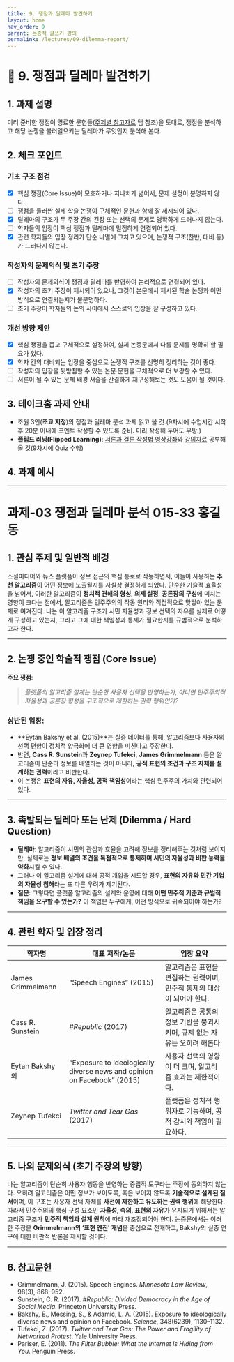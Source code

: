 ```yaml
---
title: 9. 쟁점과 딜레마 발견하기
layout: home
nav_order: 9
parent: 논증적 글쓰기 강의
permalink: /lectures/09-dilemma-report/
---
```


# 📝 9. 쟁점과 딜레마 발견하기

## 1. 과제 설명

미리 준비한 쟁점이 명료한 문헌들([주제별 참고자료]({{site.baseurl}}/topic) 탭 참조)을 토대로, 쟁점을 분석하고 해당 논쟁을 불러일으키는 딜레마가 무엇인지 분석해 본다. 

## 2. 체크 포인트

### **기초 구조 점검**
- [x] 핵심 쟁점(Core Issue)이 모호하거나 지나치게 넓어서, 문제 설정이 분명하지 않다.
- [ ] 쟁점을 둘러싼 실제 학술 논쟁이 구체적인 문헌과 함께 잘 제시되어 있다.
- [x] 딜레마의 구조가 두 주장 간의 긴장 또는 선택의 문제로 명확하게 드러나지 않는다.
- [ ] 학자들의 입장이 핵심 쟁점과 딜레마에 밀접하게 연결되어 있다.
- [x] 관련 학자들의 입장 정리가 단순 나열에 그치고 있으며, 논쟁적 구조(찬반, 대비 등)가 드러나지 않는다.

### **작성자의 문제의식 및 초기 주장**
- [ ] 작성자의 문제의식이 쟁점과 딜레마를 반영하여 논리적으로 연결되어 있다.
- [x] 작성자의 초기 주장이 제시되어 있으나, 그것이 본문에서 제시된 학술 논쟁과 어떤 방식으로 연결되는지가 불분명하다.
- [ ] 초기 주장이 학자들의 논의 사이에서 스스로의 입장을 잘 구성하고 있다.

### **개선 방향 제안**
- [x] 핵심 쟁점을 좁고 구체적으로 설정하여, 실제 논증문에서 다룰 문제를 명확히 할 필요가 있다.
- [x] 학자 간의 대비되는 입장을 중심으로 논쟁적 구조를 선명히 정리하는 것이 좋다.
- [ ] 작성자의 입장을 뒷받침할 수 있는 논문·문헌을 구체적으로 더 보강할 수 있다.
- [ ] 서론이 될 수 있는 문제 배경 서술을 간결하게 재구성해보는 것도 도움이 될 것이다.

## 3. 테이크홈 과제 안내
  - 조원 3인(**조교 지정**)의 쟁점과 딜레마 분석 과제 읽고 올 것.(9차시에 수업시간 시작 후 20분 이내에 코멘트 작성할 수 있도록 준비. 미리 작성해 두어도 무방.)
  - **플립드 러닝(Flipped Learning)**: [서론과 결론 작성법 영상강좌]()와 [강의자료]() 공부해 올 것(9차시에 Quiz 수행)



## 4. 과제 예시

---

# 과제-03 쟁점과 딜레마 분석 015-33 홍길동 

## 1. 관심 주제 및 일반적 배경

소셜미디어와 뉴스 플랫폼이 정보 접근의 핵심 통로로 작동하면서, 이들이 사용하는 **추천 알고리즘**이 어떤 정보에 노출될지를 사실상 결정하게 되었다. 단순한 기술적 효율성을 넘어서, 이러한 알고리즘이 **정치적 견해의 형성**, **의제 설정**, **공론장의 구성**에 미치는 영향이 크다는 점에서, 알고리즘은 민주주의의 작동 원리와 직접적으로 맞닿아 있는 문제로 여겨진다. 나는 이 알고리즘 구조가 시민 자율성과 정보 선택의 자유를 실제로 어떻게 구성하고 있는지, 그리고 그에 대한 책임성과 통제가 필요한지를 규범적으로 분석하고자 한다.

---

## 2. 논쟁 중인 학술적 쟁점 (Core Issue)

**주요 쟁점**:  
> *플랫폼의 알고리즘 설계는 단순한 사용자 선택을 반영하는가, 아니면 민주주의적 자율성과 공론장 형성을 구조적으로 제한하는 권력 행위인가?*

### 상반된 입장:
- **Eytan Bakshy et al. (2015)**는 실증 데이터를 통해, 알고리즘보다 사용자의 선택 편향이 정치적 양극화에 더 큰 영향을 미친다고 주장한다.
- 반면, **Cass R. Sunstein**과 **Zeynep Tufekci**, **James Grimmelmann** 등은 알고리즘이 단순히 정보를 배열하는 것이 아니라, **공적 표현의 조건과 구조 자체를 설계하는 권력**이라고 비판한다.
- 이 논쟁은 **표현의 자유, 자율성, 공적 책임성**이라는 핵심 민주주의 가치와 관련되어 있다.

---

## 3. 촉발되는 딜레마 또는 난제 (Dilemma / Hard Question)

- **딜레마**: 알고리즘이 시민의 관심과 효율을 고려해 정보를 정리해주는 것처럼 보이지만, 실제로는 **정보 배열의 조건을 독점적으로 통제하며 시민의 자율성과 비판 능력을 약화**시킬 수 있다.  
- 그러나 이 알고리즘 설계에 대해 공적 개입을 시도할 경우, **표현의 자유와 민간 기업의 자율성 침해**라는 또 다른 우려가 제기된다.
- **질문**: 그렇다면 플랫폼 알고리즘의 설계와 운영에 대해 **어떤 민주적 기준과 규범적 책임을 요구할 수 있는가?** 이 책임은 누구에게, 어떤 방식으로 귀속되어야 하는가?

---

## 4. 관련 학자 및 입장 정리

| 학자명             | 대표 저작/논문                                   | 입장 요약 |
|--------------------|---------------------------------------------------|-----------|
| James Grimmelmann   | “Speech Engines” (2015)                          | 알고리즘은 표현을 편집하는 권력이며, 민주적 통제의 대상이 되어야 한다. |
| Cass R. Sunstein    | *#Republic* (2017)                                | 알고리즘은 공통의 정보 기반을 붕괴시키며, 규제 없는 자유는 오히려 해롭다. |
| Eytan Bakshy 외     | “Exposure to ideologically diverse news and opinion on Facebook” (2015) | 사용자 선택의 영향이 더 크며, 알고리즘 효과는 제한적이다. |
| Zeynep Tufekci       | *Twitter and Tear Gas* (2017)                   | 플랫폼은 정치적 행위자로 기능하며, 공적 감시와 책임이 필요하다. |

---

## 5. 나의 문제의식 (초기 주장의 방향)

나는 알고리즘이 단순히 사용자 행동을 반영하는 중립적 도구라는 주장에 동의하지 않는다. 오히려 알고리즘은 어떤 정보가 보이도록, 혹은 보이지 않도록 **기술적으로 설계된 질서**이며, 이 구조는 사용자 선택 자체를 **사전에 제한하고 유도하는 권력 행위**에 해당한다. 따라서 민주주의의 핵심 구성 요소인 **자율성, 숙의, 표현의 자유**가 유지되기 위해서는 알고리즘 구조가 **민주적 책임과 설계 원칙**에 따라 재조정되어야 한다. 논증문에서는 이러한 주장을 **Grimmelmann의 ‘표현 엔진’ 개념**을 중심으로 전개하고, Bakshy의 실증 연구에 대한 비판적 반론을 제시할 것이다.

---

## 6. 참고문헌

- Grimmelmann, J. (2015). Speech Engines. *Minnesota Law Review*, 98(3), 868–952.  
- Sunstein, C. R. (2017). *#Republic: Divided Democracy in the Age of Social Media*. Princeton University Press.  
- Bakshy, E., Messing, S., & Adamic, L. A. (2015). Exposure to ideologically diverse news and opinion on Facebook. *Science*, 348(6239), 1130–1132.  
- Tufekci, Z. (2017). *Twitter and Tear Gas: The Power and Fragility of Networked Protest*. Yale University Press.  
- Pariser, E. (2011). *The Filter Bubble: What the Internet Is Hiding from You*. Penguin Press.